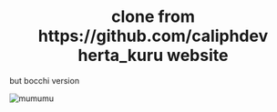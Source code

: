 
<h1 align="center">clone from https://github.com/caliphdev herta_kuru website</h1>
but bocchi version

![mumumu](https://github.com/rozalyne/mumumumu-bocchi/assets/67235972/e9c09f8c-fdf1-4982-8e7d-36a917cac817)
